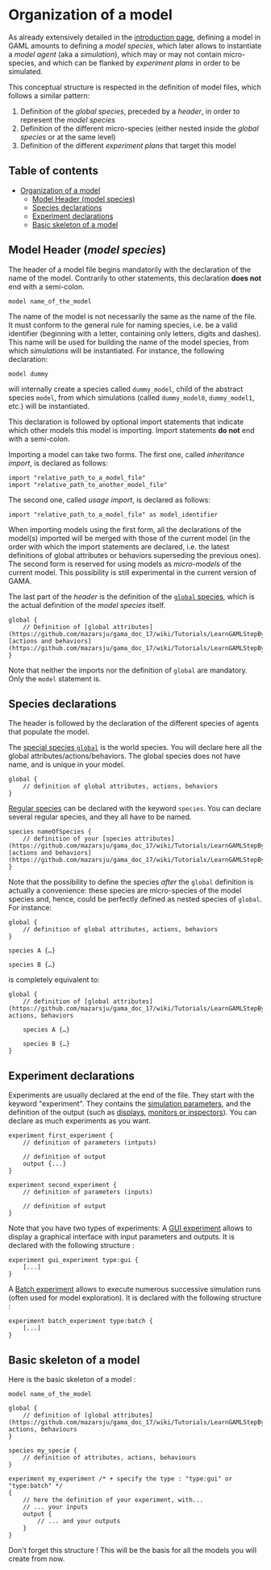 # Organization of a model

As already extensively detailed in the [introduction page](https://github.com/mazarsju/gama_doc_17/wiki/Tutorials/LearnGAMLStepByStep/Introduction.md), defining a model in GAML amounts to defining a _model species_, which later allows to instantiate a _model agent_ (aka a _simulation_), which may or may not contain micro-species, and which can be flanked by _experiment plans_ in order to be simulated.

This conceptual structure is respected in the definition of model files, which follows a similar pattern:

1. Definition of the _global species_, preceded by a _header_, in order to represent the _model species_
1. Definition of the different micro-species (either nested inside the _global species_ or at the same level)
1. Definition of the different _experiment plans_ that target this model


## Table of contents 

* [Organization of a model](#organization-of-a-model-under-construction)
	* [Model Header (model species)](#model-header-model-species)
	* [Species declarations](#species-declarations)
	* [Experiment declarations](#experiment-declarations)
	* [Basic skeleton of a model](#basic-skeleton-of_a_model)



## Model Header (_model species_)

The header of a model file begins mandatorily with the declaration of the name of the model. Contrarily to other statements, this declaration **does not** end with a semi-colon.
```
model name_of_the_model
```
The name of the model is not necessarily the same as the name of the file. It must conform to the general rule for naming species, i.e. be a valid identifier (beginning with a letter, containing only letters, digits and dashes). This name will be used for building the name of the model species, from which _simulations_ will be instantiated. For instance, the following declaration:
```
model dummy
```
will internally create a species called `dummy_model`, child of the abstract species `model`, from which simulations (called `dummy_model0`, `dummy_model1`, etc.) will be instantiated.

This declaration is followed by optional import statements that indicate which other models this model is importing. Import statements **do not** end with a semi-colon.

Importing a model can take two forms. The first one, called _inheritance import_, is declared as follows:
```
import "relative_path_to_a_model_file"
import "relative_path_to_another_model_file"
```
The second one, called _usage import_, is declared as follows:
```
import "relative_path_to_a_model_file" as model_identifier
```
When importing models using the first form, all the declarations of the model(s) imported will be merged with those of the current model (in the order with which the import statements are declared, i.e. the latest definitions of global attributes or behaviors superseding the previous ones).
The second form is reserved for using models as _micro-models_ of the current model. This possibility is still experimental in the current version of GAMA.

The last part of the _header_ is the definition of the [`global` species](https://github.com/mazarsju/gama_doc_17/wiki/Tutorials/LearnGAMLStepByStep/ManipulateBasicSpecies/GlobalSpecies.md), which is the actual definition of the _model species_ itself.
```
global {
    // Definition of [global attributes](https://github.com/mazarsju/gama_doc_17/wiki/Tutorials/LearnGAMLStepByStep/ManipulateBasicSpecies/GlobalSpecies.md#declaration), [actions and behaviors](https://github.com/mazarsju/gama_doc_17/wiki/Tutorials/LearnGAMLStepByStep/ManipulateBasicSpecies/DefiningActionsAndBehaviors.md)
}
```

Note that neither the imports nor the definition of `global` are mandatory. Only the `model` statement is.



## Species declarations

The header is followed by the declaration of the different species of agents that populate the model.

The [special species `global`](https://github.com/mazarsju/gama_doc_17/wiki/Tutorials/LearnGAMLStepByStep/ManipulateBasicSpecies/GlobalSpecies.md) is the world species. You will declare here all the global attributes/actions/behaviors. The global species does not have name, and is unique in your model.
```
global {
    // definition of global attributes, actions, behaviors
}
```
[Regular species](https://github.com/mazarsju/gama_doc_17/wiki/Tutorials/LearnGAMLStepByStep/ManipulateBasicSpecies/RegularSpecies.md) can be declared with the keyword `species`. You can declare several regular species, and they all have to be named.
```
species nameOfSpecies {
	// definition of your [species attributes](https://github.com/mazarsju/gama_doc_17/wiki/Tutorials/LearnGAMLStepByStep/ManipulateBasicSpecies/RegularSpecies.md#declaration), [actions and behaviors](https://github.com/mazarsju/gama_doc_17/wiki/Tutorials/LearnGAMLStepByStep/ManipulateBasicSpecies/DefiningActionsAndBehaviors.md)
}
```
Note that the possibility to define the species _after_ the `global` definition is actually a convenience: these species are micro-species of the model species and, hence, could be perfectly defined as nested species of `global`. For instance:
```
global {
    // definition of global attributes, actions, behaviors
}

species A {…}

species B {…}
```
is completely equivalent to:
```
global {
    // definition of [global attributes](https://github.com/mazarsju/gama_doc_17/wiki/Tutorials/LearnGAMLStepByStep/ManipulateBasicSpecies/GlobalSpecies.md#declaration), actions, behaviors

    species A {…}

    species B {…}
}
```


## Experiment declarations

Experiments are usually declared at the end of the file. They start with the keyword "experiment". They contains the [simulation parameters](https://github.com/mazarsju/gama_doc_17/wiki/Tutorials/LearnGAMLStepByStep/DefiningGUIExperiment/DefiningParameters.md), and the definition of the output (such as [displays](https://github.com/mazarsju/gama_doc_17/wiki/Tutorials/LearnGAMLStepByStep/DefiningGUIExperiment/DefiningDisplaysGeneralities.md), [monitors or inspectors](https://github.com/mazarsju/gama_doc_17/wiki/Tutorials/LearnGAMLStepByStep/DefiningGUIExperiment/DefiningMonitorsAndInspectors.md)). You can declare as much experiments as you want.

```
experiment first_experiment {
    // definition of parameters (intputs)

    // definition of output
    output {...}
}

experiment second_experiment {
    // definition of parameters (inputs)

    // definition of output
}
```

Note that you have two types of experiments:
A [GUI experiment](https://github.com/mazarsju/gama_doc_17/wiki/Tutorials/LearnGAMLStepByStep/DefiningGUIExperiment.md) allows to display a graphical interface with input parameters and outputs. It is declared with the following structure :
```
experiment gui_experiment type:gui {
	[...]
}
```
A [Batch experiment](https://github.com/mazarsju/gama_doc_17/wiki/Tutorials/LearnGAMLStepByStep/ExploringModels/BatchExperiments.md) allows to execute numerous successive simulation runs (often used for model exploration). It is declared with the following structure :
```
experiment batch_experiment type:batch {
	[...]
}
``` 

## Basic skeleton of a model

Here is the basic skeleton of a model :
```
model name_of_the_model

global {
	// definition of [global attributes](https://github.com/mazarsju/gama_doc_17/wiki/Tutorials/LearnGAMLStepByStep/ManipulateBasicSpecies/GlobalSpecies.md#declaration), actions, behaviours
}

species my_specie {
	// definition of attributes, actions, behaviours
}

experiment my_experiment /* + specify the type : "type:gui" or "type:batch" */
{
	// here the definition of your experiment, with...
	// ... your inputs
	output {
		// ... and your outputs
	}
}
```
Don't forget this structure ! This will be the basis for all the models you will create from now.